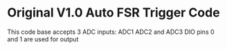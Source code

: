 Original V1.0 Auto FSR Trigger Code
===================================

This code base accepts 3 ADC inputs: ADC1 ADC2 and ADC3
DIO pins 0 and 1 are used for output
